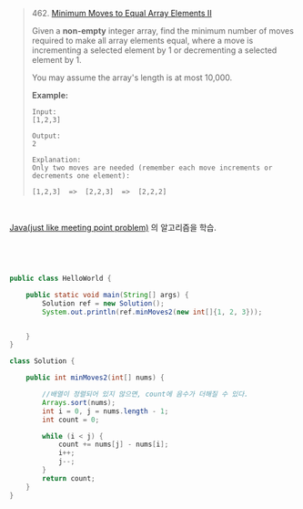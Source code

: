 > 462. [Minimum Moves to Equal Array Elements II](https://leetcode.com/problems/minimum-moves-to-equal-array-elements-ii/description/)
>
> Given a **non-empty** integer array, find the minimum number of moves required to make all array elements equal, where a move is incrementing a selected element by 1 or decrementing a selected element by 1.
>
> You may assume the array's length is at most 10,000.
>
> **Example:**
>
> ```
> Input:
> [1,2,3]
> 
> Output:
> 2
> 
> Explanation:
> Only two moves are needed (remember each move increments or decrements one element):
> 
> [1,2,3]  =>  [2,2,3]  =>  [2,2,2]
> ```

<br>

[Java(just like meeting point problem)]( https://leetcode.com/problems/minimum-moves-to-equal-array-elements-ii/discuss/94937/Java(just-like-meeting-point-problem) ) 의 알고리즘을 학습.

<br>

```java


public class HelloWorld {

    public static void main(String[] args) {
        Solution ref = new Solution();
        System.out.println(ref.minMoves2(new int[]{1, 2, 3}));


    }
}

class Solution {

    public int minMoves2(int[] nums) {

        //배열이 정렬되어 있지 않으면, count에 음수가 더해질 수 있다.
        Arrays.sort(nums);
        int i = 0, j = nums.length - 1;
        int count = 0;

        while (i < j) {
            count += nums[j] - nums[i];
            i++;
            j--;
        }
        return count;
    }
}


```

